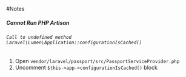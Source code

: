 #Notes

##### Cannot Run PHP Artisan
###### `Call to undefined method Laravel\Lumen\Application::configurationIsCached()`
1. Open `vendor/laravel/passport/src/PassportServiceProvider.php`
2. Uncomment `$this->app->configurationIsCached()` block
